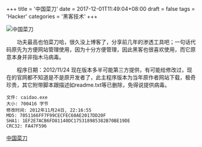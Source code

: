 +++
title = '中国菜刀'
date = 2017-12-01T11:49:04+08:00
draft = false
tags = 'Hacker'
categories = '黑客技术'
+++

![中国菜刀](https://cos.hkfx.net/attachment/1512100111_5982b445.jpg)


　　功夫最高也怕菜刀哈，很久没上博客了，分享前几年的渗透工具吧；一句话代码原先为方便网站管理使用，因为十分方便管理，因此黑客也很喜欢使用，而它原意本身并非指木马病毒。

　　程序日期：2012/11/24 现在版本多半可能第三方提供，有可能给修改过，现在的官网都不知道是不是原开发者了，此主程序版本为当年原作者网站下载，极奇珍贵，其它附带脚本跟描述如readme.txt等已删除，免得说提供病毒。

```
文件: caidao.exe  
大小: 700416 字节  
修改时间: 2012年11月24日, 22:16:55  
MD5: 7051166FF7F99CECFEC60AE2017DD20F  
SHA1: 1EF2E7ACB6FD81140DC175318985382B70BE19DE  
CRC32: FA47F596  
```

[中国菜刀](https://cos.hkfx.net/attachment/1540978547_147909d9.rar '后台管理')